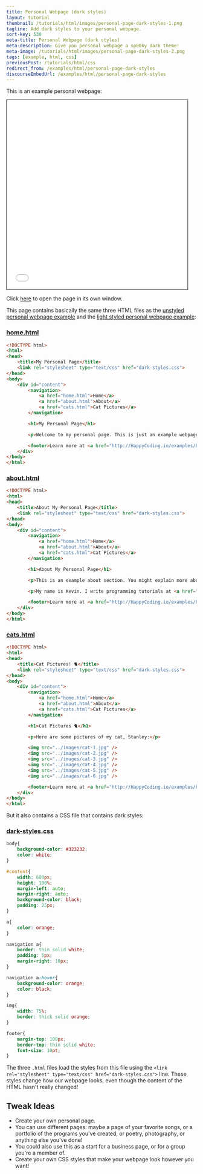 ```yaml
---
title: Personal Webpage (dark styles)
layout: tutorial
thumbnail: /tutorials/html/images/personal-page-dark-styles-1.png
tagline: Add dark styles to your personal webpage.
sort-key: 530
meta-title: Personal Webpage (dark styles)
meta-description: Give you personal webpage a sp00ky dark theme!
meta-image: /tutorials/html/images/personal-page-dark-styles-2.png
tags: [example, html, css]
previousPost: /tutorials/html/css
redirect_from: /examples/html/personal-page-dark-styles
discourseEmbedUrl: /examples/html/personal-page-dark-styles
---
```


This is an example personal webpage:

<iframe src="/examples/html/files/personal-page-dark-styles/home.html" width="95%" height="500px" style="border: thin solid black;"></iframe>

Click [here](/examples/html/files/personal-page-dark-styles/home.html) to open the page in its own window.

This page contains basically the same three HTML files as the [unstyled personal webpage example](/examples/html/personal-webpage-unstyled) and the [light styled personal webpage example](/examples/html/personal-webpage-light-styles):

### [home.html](/examples/html/files/personal-page-dark-styles/home.html)

```html
<!DOCTYPE html>
<html>
<head>
	<title>My Personal Page</title>
	<link rel="stylesheet" type="text/css" href="dark-styles.css">
</head>
<body>
	<div id="content">
		<navigation>
			<a href="home.html">Home</a>
			<a href="about.html">About</a>
			<a href="cats.html">Cat Pictures</a>
		</navigation>

		<h1>My Personal Page</h1>

		<p>Welcome to my personal page. This is just an example webpage. It uses some simple CSS to give it a sp00ky dark theme!</p>

		<footer>Learn more at <a href="http://HappyCoding.io/examples/html/personal-page-dark-styles">HappyCoding.io</a>!</footer>
	</div>
</body>
</html>
```

### [about.html](/examples/html/files/personal-page-dark-styles/about.html)

```html
<!DOCTYPE html>
<html>
<head>
	<title>About My Personal Page</title>
	<link rel="stylesheet" type="text/css" href="dark-styles.css">
</head>
<body>
	<div id="content">
		<navigation>
			<a href="home.html">Home</a>
			<a href="about.html">About</a>
			<a href="cats.html">Cat Pictures</a>
		</navigation>

		<h1>About My Personal Page</h1>

		<p>This is an example about section. You might explain more about yourself, or the webpage, or give links to other resources.</p>

		<p>My name is Kevin. I write programming tutorials at <a href="http://HappyCoding.io">HappyCoding.io</a>, and I have a cat named Stanley. My favorite color is black, but if that doesn't count then I'll choose green. I also like comic books and playing bikes.</p>

		<footer>Learn more at <a href="http://HappyCoding.io/examples/html/personal-page-dark-styles">HappyCoding.io</a>!</footer>
	</div>
</body>
</html>
```

### [cats.html](/examples/html/files/personal-page-dark-styles/cats.html)

```html
<!DOCTYPE html>
<html>
<head>
	<title>Cat Pictures! 🐈</title>
	<link rel="stylesheet" type="text/css" href="dark-styles.css">
</head>
<body>
	<div id="content">
		<navigation>
			<a href="home.html">Home</a>
			<a href="about.html">About</a>
			<a href="cats.html">Cat Pictures</a>
		</navigation>

		<h1>Cat Pictures 🐈</h1>

		<p>Here are some pictures of my cat, Stanley:</p>

		<img src="../images/cat-1.jpg" />
		<img src="../images/cat-2.jpg" />
		<img src="../images/cat-3.jpg" />
		<img src="../images/cat-4.jpg" />
		<img src="../images/cat-5.jpg" />
		<img src="../images/cat-6.jpg" />

		<footer>Learn more at <a href="http://HappyCoding.io/examples/html/personal-page-dark-styles">HappyCoding.io</a>!</footer>
	</div>
</body>
</html>
```

But it also contains a CSS file that contains dark styles:

### [dark-styles.css](/examples/html/files/personal-page-dark-styles/dark-styles.css)

```css
body{
	background-color: #323232;
	color: white;
}

#content{
	width: 600px;
	height: 100%;
	margin-left: auto;
	margin-right: auto;
	background-color: black;
	padding: 25px;
}

a{
	color: orange;
}

navigation a{
	border: thin solid white;
	padding: 5px;
	margin-right: 10px;
}

navigation a:hover{
	background-color: orange;
	color: black;
}

img{
	width: 75%;
	border: thick solid orange;
}

footer{
	margin-top: 100px;
	border-top: thin solid white;
	font-size: 10pt;
}
```

The three `.html` files load the styles from this file using the `<link rel="stylesheet" type="text/css" href="dark-styles.css">` line. These styles change how our webpage looks, even though the content of the HTML hasn't really changed!


## Tweak Ideas

- Create your own personal page.
- You can use different pages: maybe a page of your favorite songs, or a portfolio of the programs you've created, or poetry, photography, or anything else you've done!
- You could also use this as a start for a business page, or for a group you're a member of.
- Create your own CSS styles that make your webpage look however you want!
